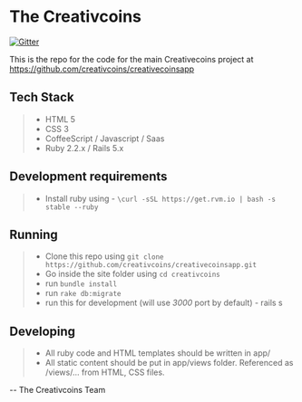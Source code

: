 The Creativcoins
===============

[![Gitter](https://badges.gitter.im/creativcoins/creativecoinsapp.svg)](https://gitter.im/creativcoins/creativecoinsapp?utm_source=badge&utm_medium=badge&utm_campaign=pr-badge)

This is the repo for the code for the main Creativecoins project at https://github.com/creativcoins/creativecoinsapp

Tech Stack
-------------
> - HTML 5
> - CSS 3
> - CoffeeScript / Javascript / Saas
> - Ruby 2.2.x / Rails 5.x

Development requirements
--------------------------------
> - Install ruby using
    - ``` \curl -sSL https://get.rvm.io | bash -s stable --ruby ```

Running
----------
> - Clone this repo using ``` git clone https://github.com/creativcoins/creativecoinsapp.git ```
> - Go inside the site folder using ``` cd creativcoins ```
> - run ``` bundle install ```
> - run ``` rake db:migrate ```
> - run this for development (will use *3000* port by default)
    - rails s

Developing
--------------
> - All ruby code and HTML templates should be written in app/
> - All static content should be put in app/views folder. Referenced as /views/... from HTML, CSS files.


-- The Creativcoins Team